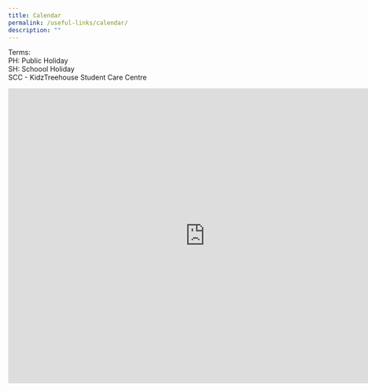 ```yaml
---
title: Calendar
permalink: /useful-links/calendar/
description: ""
---
```

Terms: <br>
PH: Public Holiday <br>
SH: Schoool Holiday<br>
SCC - KidzTreehouse Student Care Centre

<iframe src="https://calendar.google.com/calendar/embed?src=moe.edu.sg_4ce90ju9s26q0hp8kakteaue9g%40group.calendar.google.com&ctz=Asia%2FSingapore" style="border: 0" width="800" height="600" frameborder="0" scrolling="no"></iframe>